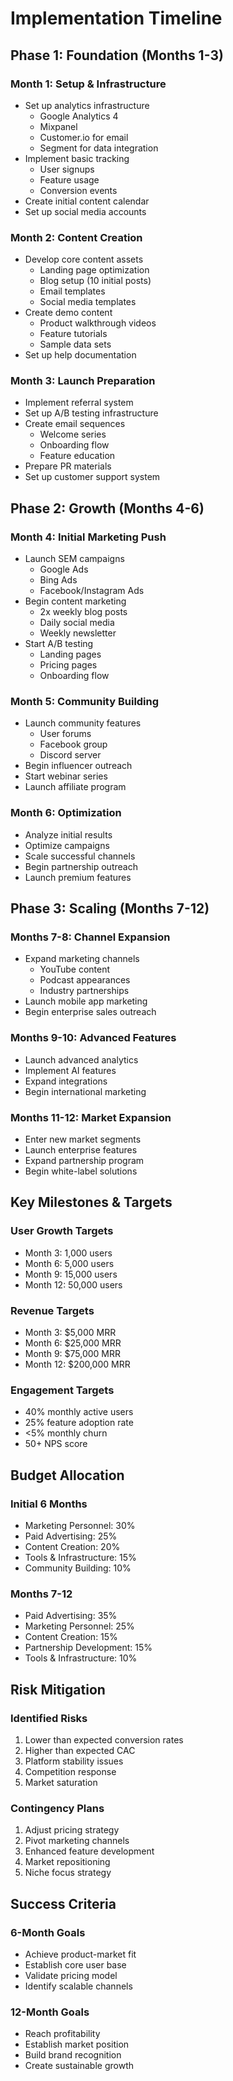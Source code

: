 # Implementation Timeline

## Phase 1: Foundation (Months 1-3)

### Month 1: Setup & Infrastructure
- Set up analytics infrastructure
  - Google Analytics 4
  - Mixpanel
  - Customer.io for email
  - Segment for data integration
- Implement basic tracking
  - User signups
  - Feature usage
  - Conversion events
- Create initial content calendar
- Set up social media accounts

### Month 2: Content Creation
- Develop core content assets
  - Landing page optimization
  - Blog setup (10 initial posts)
  - Email templates
  - Social media templates
- Create demo content
  - Product walkthrough videos
  - Feature tutorials
  - Sample data sets
- Set up help documentation

### Month 3: Launch Preparation
- Implement referral system
- Set up A/B testing infrastructure
- Create email sequences
  - Welcome series
  - Onboarding flow
  - Feature education
- Prepare PR materials
- Set up customer support system

## Phase 2: Growth (Months 4-6)

### Month 4: Initial Marketing Push
- Launch SEM campaigns
  - Google Ads
  - Bing Ads
  - Facebook/Instagram Ads
- Begin content marketing
  - 2x weekly blog posts
  - Daily social media
  - Weekly newsletter
- Start A/B testing
  - Landing pages
  - Pricing pages
  - Onboarding flow

### Month 5: Community Building
- Launch community features
  - User forums
  - Facebook group
  - Discord server
- Begin influencer outreach
- Start webinar series
- Launch affiliate program

### Month 6: Optimization
- Analyze initial results
- Optimize campaigns
- Scale successful channels
- Begin partnership outreach
- Launch premium features

## Phase 3: Scaling (Months 7-12)

### Months 7-8: Channel Expansion
- Expand marketing channels
  - YouTube content
  - Podcast appearances
  - Industry partnerships
- Launch mobile app marketing
- Begin enterprise sales outreach

### Months 9-10: Advanced Features
- Launch advanced analytics
- Implement AI features
- Expand integrations
- Begin international marketing

### Months 11-12: Market Expansion
- Enter new market segments
- Launch enterprise features
- Expand partnership program
- Begin white-label solutions

## Key Milestones & Targets

### User Growth Targets
- Month 3: 1,000 users
- Month 6: 5,000 users
- Month 9: 15,000 users
- Month 12: 50,000 users

### Revenue Targets
- Month 3: $5,000 MRR
- Month 6: $25,000 MRR
- Month 9: $75,000 MRR
- Month 12: $200,000 MRR

### Engagement Targets
- 40% monthly active users
- 25% feature adoption rate
- <5% monthly churn
- 50+ NPS score

## Budget Allocation

### Initial 6 Months
- Marketing Personnel: 30%
- Paid Advertising: 25%
- Content Creation: 20%
- Tools & Infrastructure: 15%
- Community Building: 10%

### Months 7-12
- Paid Advertising: 35%
- Marketing Personnel: 25%
- Content Creation: 15%
- Partnership Development: 15%
- Tools & Infrastructure: 10%

## Risk Mitigation

### Identified Risks
1. Lower than expected conversion rates
2. Higher than expected CAC
3. Platform stability issues
4. Competition response
5. Market saturation

### Contingency Plans
1. Adjust pricing strategy
2. Pivot marketing channels
3. Enhanced feature development
4. Market repositioning
5. Niche focus strategy

## Success Criteria

### 6-Month Goals
- Achieve product-market fit
- Establish core user base
- Validate pricing model
- Identify scalable channels

### 12-Month Goals
- Reach profitability
- Establish market position
- Build brand recognition
- Create sustainable growth 